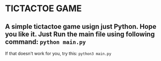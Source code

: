 # TICTACTOE GAME 
A simple tictactoe game usign just Python. Hope you like it.
Just Run the main file using following command:
`python main.py`
---
If that doesn't work for you, try this:
`python3 main.py`

